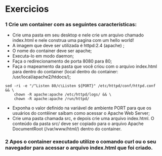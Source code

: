 # Exercicios

### 1 Crie um container com as seguintes características:
* Crie uma pasta em seu desktop e nele crie um arquivo chamado index.html e nele construa uma pagina com um hello world!
* A imagem que deve ser utilizada é httpd:2.4 (apache) ;
* O nome do container deve ser apache;
* Executa-lo em modo daemon;
* Faça o redirecionamento de porta 8080 para 80;
* Faça o mapeamento da pasta que você criou com o arquivo index.html para dentro do container (local dentro do container: /usr/local/apache2/htdocs/);

```
sed -ri -e "/^Listen 80/c\Listen ${PORT}" /etc/httpd/conf/httpd.conf && \
    chown -R apache:apache /etc/httpd/logs/ && \
    chown -R apache:apache /run/httpd/
```
* Exponha o valor definido na variável de ambiente PORT para que os usuários do contêiner saibam como acessar o Apache Web Server;
* Crie uma pasta chamada src, e depois crie uma arquivo index.html. O conteúdo da pasta src/ deve ser copiado para o arquivo Apache DocumentRoot (/var/www/html/) dentro do container.
  

### 2 Apos o container executado utilize o comando curl ou o seu navegador para acessar o arquivo index.html que foi criado.




